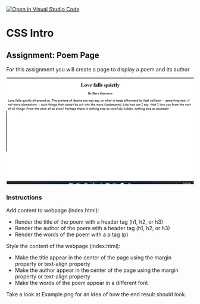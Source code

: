 [![Open in Visual Studio Code](https://classroom.github.com/assets/open-in-vscode-718a45dd9cf7e7f842a935f5ebbe5719a5e09af4491e668f4dbf3b35d5cca122.svg)](https://classroom.github.com/online_ide?assignment_repo_id=13785484&assignment_repo_type=AssignmentRepo)
# CSS Intro

## Assignment: Poem Page

For this assignment you will create a page to display a poem and its author

![Example](Example.png)

### Instructions
Add content to webpage (index.html):
- Render the title of the poem with a header tag (h1, h2, or h3) 
- Render the author of the poem with a header tag (h1, h2, or h3)
- Render the words of the poem with a p tag (p)

Style the content of the webpage (index.html):
- Make the title appear in the center of the page using the margin property or text-align property
- Make the author appear in the center of the page using the margin property or text-align property
- Make the words of the poem appear in a different font

Take a look at Example.png for an idea of how the end result should look.
